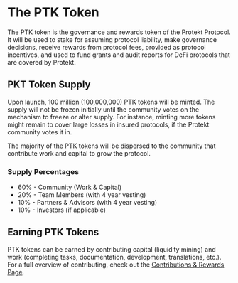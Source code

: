 # The PTK Token
The PTK token is the governance and rewards token of the Protekt Protocol. It will be used to stake for assuming protocol liability, make governance decisions, receive rewards from protocol fees, provided as protocol incentives, and used to fund grants and audit reports for DeFi protocols that are covered by Protekt.

## PKT Token Supply
Upon launch, 100 million (100,000,000) PTK tokens will be minted. The supply will not be frozen initially until the community votes on the mechanism to freeze or alter supply. For instance, minting more tokens might remain to cover large losses in insured protocols, if the Protekt community votes it in.

The majority of the PTK tokens will be dispersed to the community that contribute work and capital to grow the protocol.

### Supply Percentages
* 60% - Community (Work & Capital)
* 20% - Team Members (with 4 year vesting)
* 10% - Partners & Advisors (with 4 year vesting)
* 10% - Investors (if applicable)

## Earning PTK Tokens
PTK tokens can be earned by contributing capital (liquidity mining) and work (completing tasks, documentation, development, translations, etc.). For a full overview of contributing, check out the [Contributions & Rewards Page](./contributions-and-rewards.md).
